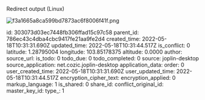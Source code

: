 Redirect output (Linux)

![f3a1665a8ca599bd7873ac6f8006f41f.png](:/c03144d3ab544938b9d4baeb524d5056)

id: 303073d03ec7448fb306ffad15c97c58
parent_id: 786ec43c4dba4cbc9417fe21aa9fe2d4
created_time: 2022-05-18T10:31:31.690Z
updated_time: 2022-05-18T10:31:44.517Z
is_conflict: 0
latitude: 1.28795004
longitude: 103.85178375
altitude: 0.0000
author: 
source_url: 
is_todo: 0
todo_due: 0
todo_completed: 0
source: joplin-desktop
source_application: net.cozic.joplin-desktop
application_data: 
order: 0
user_created_time: 2022-05-18T10:31:31.690Z
user_updated_time: 2022-05-18T10:31:44.517Z
encryption_cipher_text: 
encryption_applied: 0
markup_language: 1
is_shared: 0
share_id: 
conflict_original_id: 
master_key_id: 
type_: 1